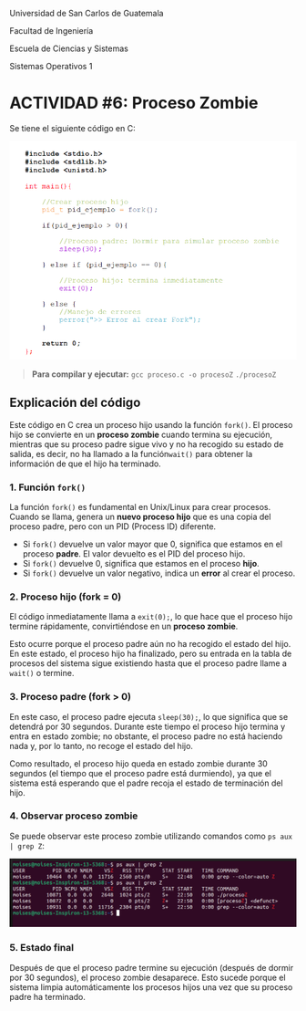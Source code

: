Universidad de San Carlos de Guatemala 

Facultad de Ingeniería

Escuela de Ciencias y Sistemas

Sistemas Operativos 1


# ACTIVIDAD #6: Proceso Zombie

Se tiene el siguiente código en C:

![codigo](images/im.png)

> **Para compilar y ejecutar:**
> `gcc proceso.c -o procesoZ`
> `./procesoZ`

## Explicación del código

Este código en C crea un proceso hijo usando la función `fork()`. El proceso hijo se convierte en un **proceso zombie** cuando termina su ejecución, mientras que su proceso padre sigue vivo y no ha recogido su estado de salida, es decir, no ha llamado a la función`wait()` para obtener la información de que el hijo ha terminado.


### 1. Función `fork()`

La función `fork()` es fundamental en Unix/Linux para crear procesos. Cuando se llama, genera un **nuevo proceso hijo** que es una copia del proceso padre, pero con un PID (Process ID) diferente.

-   Si `fork()` devuelve un valor mayor que 0, significa que estamos en el proceso **padre**. El valor devuelto es el PID del proceso hijo.
-   Si `fork()` devuelve 0, significa que estamos en el proceso **hijo**.
-   Si `fork()` devuelve un valor negativo, indica un **error** al crear el proceso.

### 2. Proceso hijo (fork = 0)

El código inmediatamente llama a `exit(0);`, lo que hace que el proceso hijo termine rápidamente, convirtiéndose en un **proceso zombie**.

Esto ocurre porque el proceso padre aún no ha recogido el estado del hijo. En este estado, el proceso hijo ha finalizado, pero su entrada en la tabla de procesos del sistema sigue existiendo hasta que el proceso padre llame a `wait()` o termine.

### 3. Proceso padre (fork > 0)

En este caso, el proceso padre ejecuta `sleep(30);`, lo que significa que se detendrá por 30 segundos. Durante este tiempo el proceso hijo termina y entra en estado zombie; no obstante, el proceso padre no está haciendo nada  y, por lo tanto, no recoge el estado del hijo.

Como resultado, el proceso hijo queda en estado zombie durante 30 segundos (el tiempo que el proceso padre está durmiendo), ya que el sistema está esperando que el padre recoja el estado de terminación del hijo.

### 4. Observar proceso zombie

Se puede observar este proceso zombie utilizando comandos como `ps aux | grep Z`: 

![salida](images/im1.png)

### 5. Estado final

Después de que el proceso padre termine su ejecución (después de dormir por 30 segundos), el proceso zombie desaparece. Esto sucede porque el sistema limpia automáticamente los procesos hijos una vez que su proceso padre ha terminado.